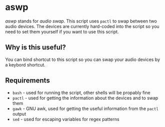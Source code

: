 # aswp
*aswp* stands for *audio swap*. This script uses `pactl` to swap between two
audio devices. The devices are currently hard-coded into the script so you need
to set them yourself if you want to use this script.

## Why is this useful?
You can bind shortcut to this script so you can swap your audio devices by
a keybord shortcut.

## Requirements
- `bash` - used for running the script, other shells will be propably fine
- `pactl` - used for getting the information about the devices and to swap them
- `gawk` - GNU awk, used for getting the useful information from the `pactl`
   output
- `sed` - used for escaping variables for regex patterns
